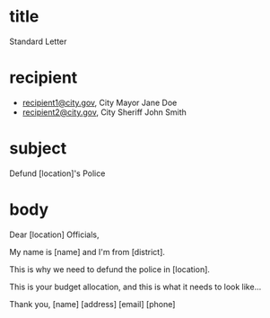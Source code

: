 # title
Standard Letter
# recipient
* recipient1@city.gov, City Mayor Jane Doe
* recipient2@city.gov, City Sheriff John Smith
# subject
Defund [location]'s Police
# body
Dear [location] Officials,

My name is [name] and I'm from [district].

This is why we need to defund the police in [location]. 

This is your budget allocation, and this is what it needs to look like...

Thank you,
[name] 
[address] 
[email] 
[phone]